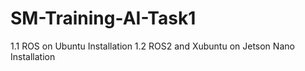 # SM-Training-AI-Task1


1.1 ROS on Ubuntu Installation 
1.2 ROS2 and Xubuntu on Jetson Nano Installation

